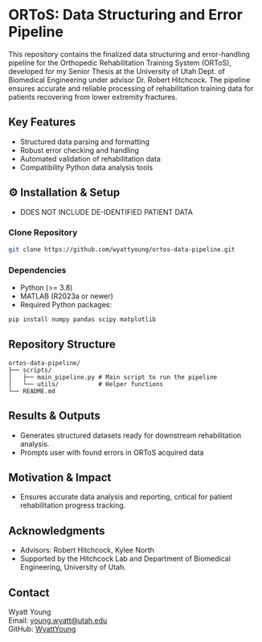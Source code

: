 # ORToS: Data Structuring and Error Pipeline

This repository contains the finalized data structuring and error-handling pipeline for the Orthopedic Rehabilitation Training System (ORToS), developed for my Senior Thesis at the University of Utah Dept. of Biomedical Engineering under advisor Dr. Robert Hitchcock. The pipeline ensures accurate and reliable processing of rehabilitation training data for patients recovering from lower extremity fractures.

## Key Features
- Structured data parsing and formatting
- Robust error checking and handling
- Automated validation of rehabilitation data
- Compatibility Python data analysis tools

## ⚙️ Installation & Setup
- DOES NOT INCLUDE DE-IDENTIFIED PATIENT DATA
### Clone Repository
```bash
git clone https://github.com/wyattyoung/ortos-data-pipeline.git
```

### Dependencies
- Python (>= 3.8)
- MATLAB (R2023a or newer)
- Required Python packages:
```bash
pip install numpy pandas scipy matplotlib
```

## Repository Structure
```
ortos-data-pipeline/
├── scripts/
│   ├── main_pipeline.py # Main script to run the pipeline
│   └── utils/           # Helper functions
└── README.md
```

## Results & Outputs
- Generates structured datasets ready for downstream rehabilitation analysis.
- Prompts user with found errors in ORToS acquired data

## Motivation & Impact
- Ensures accurate data analysis and reporting, critical for patient rehabilitation progress tracking.

## Acknowledgments
- Advisors: Robert Hitchcock, Kylee North
- Supported by the Hitchcock Lab and Department of Biomedical Engineering, University of Utah.

## Contact
Wyatt Young  
Email: [young.wyatt@utah.edu](mailto:young.wyatt@utah.edu)  
GitHub: [WyattYoung](https://github.com/youngwyatt)
